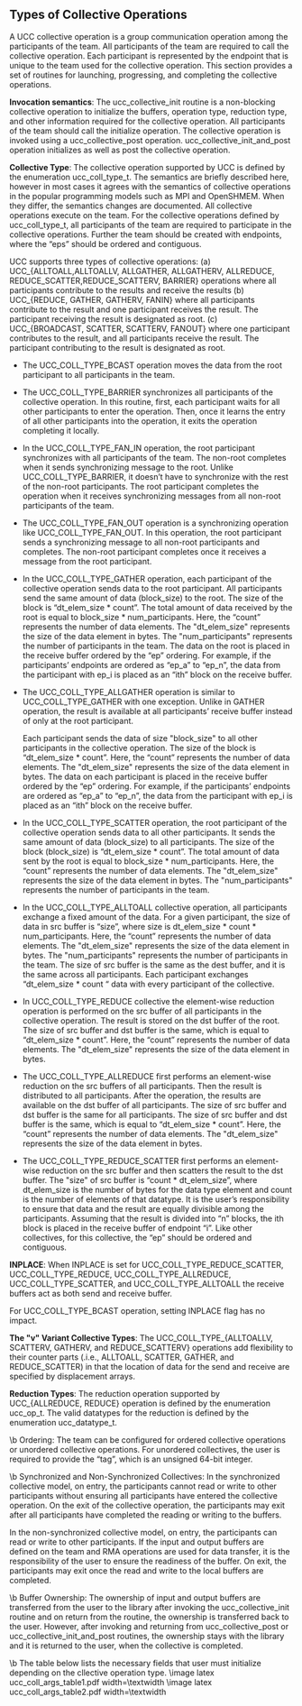 ## Types of Collective Operations

A UCC collective operation is a group communication operation among the
participants of the team. All participants of the team are required to call the
collective operation. Each participant is represented by the endpoint that is
unique to the team used for the collective operation. This section provides a
set of routines for launching, progressing, and completing the collective
operations.

**Invocation semantics**: The ucc\_collective\_init routine is a non-blocking
collective operation to initialize the buffers, operation type, reduction type,
and other information required for the collective operation. All participants of
the team should call the initialize operation. The collective operation
is invoked using a ucc\_collective\_post operation.
ucc\_collective\_init\_and\_post operation initializes as well as post the
collective operation.

**Collective Type**: The collective operation supported by UCC is defined by the
enumeration ucc\_coll\_type\_t. The semantics are briefly described here,
however in most cases it agrees with the semantics of collective operations in
the popular programming models such as MPI and OpenSHMEM. When they differ, the
semantics changes are documented. All collective operations execute on the team.
For the collective operations defined by ucc\_coll\_type\_t, all participants of
the team are required to participate in the collective operations. Further the
team should be created with endpoints, where the “eps” should be ordered and
contiguous.

UCC supports three types of collective operations: (a) UCC\_{ALLTOALL,ALLTOALLV,
ALLGATHER, ALLGATHERV, ALLREDUCE, REDUCE_SCATTER,REDUCE_SCATTERV, BARRIER}
operations where all participants contribute to the results and receive the
results (b) UCC\_{REDUCE, GATHER, GATHERV, FANIN} where all participants
contribute to the result and one participant receives the result. The
participant receiving the result is designated as root. (c) UCC\_{BROADCAST,
SCATTER, SCATTERV, FANOUT} where one participant contributes to the result, and
all participants receive the result. The participant contributing to the result
is designated as root.

+ The UCC\_COLL\_TYPE\_BCAST operation moves the data from the root participant
to all participants in the team.

+ The UCC\_COLL\_TYPE\_BARRIER synchronizes all participants of the collective
operation. In this routine, first, each participant waits for all other
participants to enter the operation. Then, once it learns the entry of all other
participants into the operation, it exits the operation completing it locally.

+ In the UCC\_COLL\_TYPE\_FAN\_IN operation, the root participant synchronizes
with all participants of the team. The non-root completes when it sends
synchronizing message to the root. Unlike UCC\_COLL\_TYPE\_BARRIER, it doesn’t
have to synchronize with the rest of the non-root participants. The root
participant completes the operation when it receives synchronizing messages from
all non-root participants of the team.


+ The UCC\_COLL\_TYPE\_FAN\_OUT operation is a synchronizing operation like
UCC\_COLL\_TYPE\_FAN\_OUT. In this operation, the root participant sends a
synchronizing message to all non-root participants and completes. The non-root
participant completes once it receives a message from the root participant.


+ In the UCC\_COLL\_TYPE\_GATHER operation, each participant of the collective
operation sends data to the root participant. All participants send the same
amount of data (block\_size) to the root. The size of the block is
“dt\_elem\_size * count”. The total amount of data received by the root is equal
to block_size * num\_participants. Here, the “count” represents the number of
data elements. The
"dt_elem_size" represents the size of the data element in bytes. The
"num_participants" represents the number of participants in the team. The data on
the root is placed in the receive buffer ordered by the “ep” ordering. For
example, if the participants’ endpoints are ordered as “ep\_a” to “ep\_n”, the
data from the participant with ep_i is placed as an “ith” block on the receive
buffer.

+ The UCC\_COLL\_TYPE\_ALLGATHER operation is similar to UCC\_COLL\_TYPE\_GATHER
with one exception. Unlike in GATHER operation, the result is available at all
participants’ receive buffer instead of only at the root participant.

    Each participant sends the data of size "block_size" to all other participants
in the collective operation. The size of the block is “dt\_elem\_size * count”.
Here, the “count” represents the number of data elements. The "dt_elem_size"
represents the size of the data element in bytes. The data on each participant
is placed in the receive buffer ordered by the “ep” ordering. For example, if
the participants’ endpoints are ordered as “ep\_a” to “ep\_n”, the data from the
participant with ep_i is placed as an “ith” block on the receive buffer.

+ In the UCC\_COLL\_TYPE\_SCATTER operation, the root participant of the
collective operation sends data to all other participants. It sends the same
amount of data (block_size) to all participants. The size of the block
(block_size) is “dt_elem_size * count”. The total amount of data sent by the
root is equal to block_size * num\_participants. Here, the “count” represents the
number of data elements. The "dt_elem_size" represents the size of the data
element in bytes. The "num_participants" represents the number of participants in
the team.

+ In the UCC\_COLL\_TYPE\_ALLTOALL collective operation, all participants
exchange a fixed amount of the data. For a given participant, the size of data
in src buffer is “size”, where size is dt\_elem\_size * count * num_participants.
Here, the “count” represents the number of data elements. The "dt_elem_size"
represents the size of the data element in bytes. The "num_participants" represents
the number of participants in the team. The size of src buffer is the same as
the dest buffer, and it is the same across all participants. Each participant
exchanges “dt\_elem\_size * count “ data with every participant of the collective.

+ In UCC\_COLL\_TYPE\_REDUCE collective the element-wise reduction operation is
performed on the src buffer of all participants in the collective operation. The
result is stored on the dst buffer of the root. The size of src buffer and dst
buffer is the same, which is equal to “dt_elem_size * count”. Here, the “count”
represents the number of data elements. The "dt_elem_size" represents the size
of the data element in bytes.

+ The UCC\_COLL\_TYPE\_ALLREDUCE first performs an element-wise reduction on the
src buffers of all participants. Then the result is distributed to all
participants. After the operation, the results are available on the dst buffer
of all participants. The size of src buffer and dst buffer is the same for all
participants. The size of src buffer and dst buffer is the same, which is equal
to “dt_elem_size * count”. Here, the “count” represents the number of data
elements. The "dt_elem_size" represents the size of the data element in bytes.

+ The UCC\_COLL\_TYPE\_REDUCE\_SCATTER first performs an element-wise reduction
on the src buffer and then scatters the result to the dst buffer. The "size" of
src buffer is “count * dt_elem_size”, where dt_elem_size is the number of bytes
for the data type element and count is the number of elements of that datatype.
It is the user’s responsibility to ensure that data and the result are
equally divisible among the participants. Assuming that the result is
divided into “n” blocks, the ith block is placed in the receive buffer
of endpoint “i”. Like other collectives, for this collective, the “ep”
should be ordered and contiguous.


**INPLACE**: When INPLACE is set for UCC\_COLL\_TYPE\_REDUCE\_SCATTER,
UCC\_COLL\_TYPE\_REDUCE, UCC\_COLL\_TYPE\_ALLREDUCE, UCC\_COLL\_TYPE\_SCATTER,
and UCC\_COLL\_TYPE\_ALLTOALL the receive buffers act as both send and receive
buffer.

For UCC\_COLL\_TYPE\_BCAST operation, setting INPLACE flag has no impact.

**The "v" Variant Collective Types**: The UCC\_COLL\_TYPE\_{ALLTOALLV, SCATTERV,
GATHERV, and REDUCE\_SCATTERV} operations add flexibility to their counter
parts (.i.e., ALLTOALL, SCATTER, GATHER, and REDUCE\_SCATTER) in that the
location of data for the send and receive are specified by displacement arrays.

**Reduction Types**: The reduction operation supported by UCC\_{ALLREDUCE,
REDUCE} operation is defined by the enumeration ucc\_op\_t. The valid datatypes
for the reduction is defined by the enumeration ucc\_datatype\_t.

\b Ordering: The team can be configured for ordered collective operations or
unordered collective operations. For unordered collectives, the user is required
to provide the “tag”, which is an unsigned 64-bit integer.

\b Synchronized and Non-Synchronized Collectives: In the synchronized collective
model, on entry, the participants cannot read or write to other participants
without ensuring all participants have entered the collective operation. On the
exit of the collective operation, the participants may exit after all
participants have completed the reading or writing to the buffers.

In the non-synchronized collective model, on entry, the participants can read or
write to other participants. If the input and output buffers are defined on the
team and RMA operations are used for data transfer, it is the responsibility of
the user to ensure the readiness of the buffer. On exit, the participants may
exit once the read and write to the local buffers are completed.

\b Buffer Ownership: The ownership of input and output buffers are transferred
from the user to the library after invoking the ucc\_collective\_init routine
and on return from the routine, the ownership is transferred back to the user.
However, after invoking and returning from ucc\_collective\_post or
ucc\_collective\_init\_and\_post routines, the ownership stays with the library
and it is returned to the user, when the collective is completed.

\b The table below lists the necessary fields that user must initialize depending on the cllective operation type.
\image latex ucc\_coll\_args\_table1.pdf width=\textwidth
\image latex ucc\_coll\_args\_table2.pdf width=\textwidth
